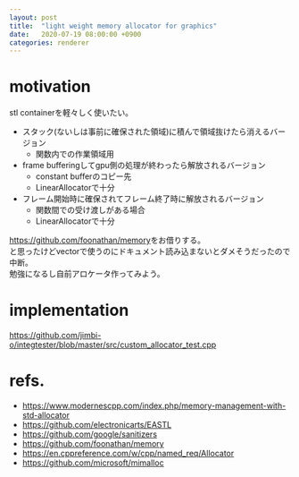 ```yaml
---
layout: post
title:  "light weight memory allocator for graphics"
date:   2020-07-19 08:00:00 +0900
categories: renderer
---
```


# motivation

stl containerを軽々しく使いたい。

* スタック(ないしは事前に確保された領域)に積んで領域抜けたら消えるバージョン
  * 関数内での作業領域用
* frame bufferingしてgpu側の処理が終わったら解放されるバージョン
  * constant bufferのコピー先
  * LinearAllocatorで十分
* フレーム開始時に確保されてフレーム終了時に解放されるバージョン
  * 関数間での受け渡しがある場合
  * LinearAllocatorで十分

<https://github.com/foonathan/memory>をお借りする。  
と思ったけどvectorで使うのにドキュメント読み込まないとダメそうだったので中断。  
勉強になるし自前アロケータ作ってみよう。

# implementation

<https://github.com/jimbi-o/integtester/blob/master/src/custom_allocator_test.cpp>

# refs.

* <https://www.modernescpp.com/index.php/memory-management-with-std-allocator>
* <https://github.com/electronicarts/EASTL>
* <https://github.com/google/sanitizers>
* <https://github.com/foonathan/memory>
* <https://en.cppreference.com/w/cpp/named_req/Allocator>
* <https://github.com/microsoft/mimalloc>
